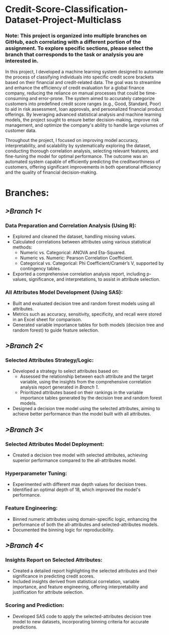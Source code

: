 # Credit-Score-Classification-Dataset-Project-Multiclass
### Note: This project is organized into multiple branches on GitHub, each correlating with a different portion of the assignment. To explore specific sections, please select the branch that corresponds to the task or analysis you are interested in. 

In this project, I developed a machine learning system designed to automate the process of classifying individuals into specific credit score brackets based on their financial and credit-related data. The goal was to streamline and enhance the efficiency of credit evaluation for a global finance company, reducing the reliance on manual processes that could be time-consuming and error-prone. The system aimed to accurately categorize customers into predefined credit score ranges (e.g., Good, Standard, Poor) to aid in risk assessment, loan approvals, and personalized financial product offerings. By leveraging advanced statistical analysis and machine learning models, the project sought to ensure better decision-making, improve risk management, and optimize the company's ability to handle large volumes of customer data. 

Throughout the project, I focused on improving model accuracy, interpretability, and scalability by systematically exploring the dataset, conducting thorough correlation analysis, selecting relevant features, and fine-tuning the model for optimal performance. The outcome was an automated system capable of efficiently predicting the creditworthiness of customers, offering significant improvements in both operational efficiency and the quality of financial decision-making.

# Branches: 
## *>Branch 1<*
### Data Preparation and Correlation Analysis (Using R):
- Explored and cleaned the dataset, handling missing values.
- Calculated correlations between attributes using various statistical methods:
  - Numeric vs. Categorical: ANOVA and Eta-Squared.
  - Numeric vs. Numeric: Pearson Correlation Coefficient.
  - Categorical vs. Categorical: Phi Coefficient/Cramér’s V, supported by contingency tables.
- Exported a comprehensive correlation analysis report, including p-values, significance, and interpretations, to assist in attribute selection.
### All Attributes Model Development (Using SAS):
- Built and evaluated decision tree and random forest models using all attributes.
- Metrics such as accuracy, sensitivity, specificity, and recall were stored in an Excel sheet for comparison.
- Generated variable importance tables for both models (decision tree and random forest) to guide feature selection.
## *>Branch 2<*
### Selected Attributes Strategy/Logic:
- Developed a strategy to select attributes based on:
  - Assessed the relationship between each attribute and the target variable, using the insights from the comprehensive correlation analysis report generated in *Branch 1*.
  - Prioritized attributes based on their rankings in the variable importance tables generated by the decision tree and random forest models.
- Designed a decision tree model using the selected attributes, aiming to achieve better performance than the model built with all attributes.
## *>Branch 3<*
### Selected Attributes Model Deployment:
- Created a decision tree model with selected attributes, achieving superior performance compared to the all-attributes model.
### Hyperparameter Tuning:
- Experimented with different max depth values for decision trees.
- Identified an optimal depth of 18, which improved the model's performance.
### Feature Engineering:
- Binned numeric attributes using domain-specific logic, enhancing the performance of both the all-attributes and selected-attributes models.
- Documented the binning logic for reproducibility.
## *>Branch 4<*
### Insights Report on Selected Attributes:
- Created a detailed report highlighting the selected attributes and their significance in predicting credit scores.
- Included insights derived from statistical correlation, variable importance, and feature engineering, offering interpretability and justification for attribute selection.
### Scoring and Prediction:
- Developed SAS code to apply the selected-attributes decision tree model to new datasets, incorporating binning criteria for accurate predictions.

